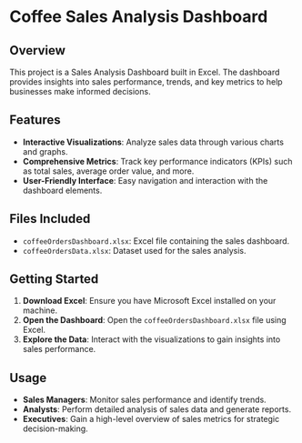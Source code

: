 # Coffee Sales Analysis Dashboard

## Overview

This project is a Sales Analysis Dashboard built in Excel. The dashboard provides insights into sales performance, trends, and key metrics to help businesses make informed decisions.

## Features

- **Interactive Visualizations**: Analyze sales data through various charts and graphs.
- **Comprehensive Metrics**: Track key performance indicators (KPIs) such as total sales, average order value, and more.
- **User-Friendly Interface**: Easy navigation and interaction with the dashboard elements.

## Files Included

- `coffeeOrdersDashboard.xlsx`: Excel file containing the sales dashboard.
- `coffeeOrdersData.xlsx`: Dataset used for the sales analysis.

## Getting Started

1. **Download Excel**: Ensure you have Microsoft Excel installed on your machine.
2. **Open the Dashboard**: Open the `coffeeOrdersDashboard.xlsx` file using Excel.
3. **Explore the Data**: Interact with the visualizations to gain insights into sales performance.

## Usage

- **Sales Managers**: Monitor sales performance and identify trends.
- **Analysts**: Perform detailed analysis of sales data and generate reports.
- **Executives**: Gain a high-level overview of sales metrics for strategic decision-making.
